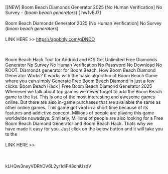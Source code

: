[[NEW] Boom Beach Diamonds Generator 2025 [No Human Verification] No Survey - (*boom beach generators*) [ hw1vEJ7]
<br>
<br>Boom Beach Diamonds Generator 2025 [No Human Verification] No Survey (*boom beach generators*)
<br>
<br>LINK HERE >> https://appbitly.com/gDNDO

<br>
<br>Boom Beach Hack Tool for Android and iOS Get Unlimited Free Diamonds Generator  No Survey No Human Verification No Password No Download No ROOT. Diamonds generator for Boom Beach. How Boom Beach Diamond Generator Works? It works with the basic algorithm of Boom Beach Game where you can simply Generate Free Boom Beach Diamond in just a few clicks.  Boom Beach Hack | Free Boom Beach Diamond Generator 2025 Whenever we talk about top games we never forget to add the Boom Beach game to the list.  This is one of the most interesting and awesome games online.  But there are also in-game purchases that are available the same as other online games.  This game got viral in a short time because of its features and addictive concept.  Millions of people are playing this game worldwide nowadays.  Similarly, Millions of people are also looking for a Free Boom Beach Diamond Generator and Boom Beach Hack.  Thats why we have made it easy for you.  Just click on the below button and it will take you to the
<br>
<br>LINK HERE >> 
<br>
<br>
<br>
<br>kLHQw3neyVDRhDV6L2yr1diF43chiUzdV
<br>
